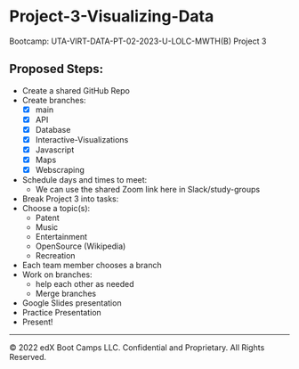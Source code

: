 # Project-3-Visualizing-Data
Bootcamp: UTA-VIRT-DATA-PT-02-2023-U-LOLC-MWTH(B) Project 3

## Proposed Steps:
- Create a shared GitHub Repo
- Create branches:
  - [x] main
  - [x] API
  - [x] Database
  - [x] Interactive-Visualizations
  - [x] Javascript
  - [x] Maps
  - [x] Webscraping
- Schedule days and times to meet:
  - We can use the shared Zoom link here in Slack/study-groups
- Break Project 3 into tasks:
- Choose a topic(s):
  - Patent
  - Music
  - Entertainment
  - OpenSource (Wikipedia)
  - Recreation
- Each team member chooses a branch
- Work on branches:
  - help each other as needed
  - Merge branches
- Google Slides presentation
- Practice Presentation
- Present!

---

© 2022 edX Boot Camps LLC. Confidential and Proprietary. All Rights Reserved.

